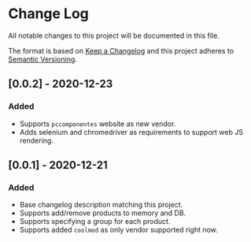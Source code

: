 
# Change Log
All notable changes to this project will be documented in this file.
 
The format is based on [Keep a Changelog](http://keepachangelog.com/)
and this project adheres to [Semantic Versioning](http://semver.org/).

## [0.0.2] - 2020-12-23
 
### Added

- Supports `pccomponentes` website as new vendor.
- Adds selenium and chromedriver as requirements to support web JS rendering.

## [0.0.1] - 2020-12-21
 
### Added

- Base changelog description matching this project.
- Supports add/remove products to memory and DB.
- Supports specifying a group for each product.
- Supports added `coolmod` as only vendor supported right now.
